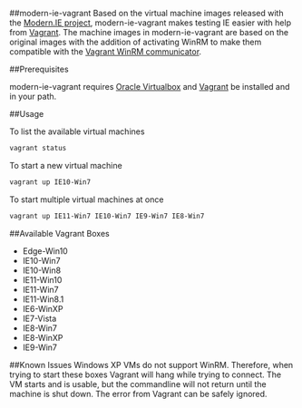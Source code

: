 ##modern-ie-vagrant
Based on the virtual machine images released with the [Modern.IE project](http://dev.modern.ie/), modern-ie-vagrant makes testing IE easier with help from [Vagrant](http://vagrantup.com). The machine images in modern-ie-vagrant are based on the original images with the addition of activating WinRM to make them compatible with the [Vagrant WinRM communicator](http://docs.vagrantup.com/v2/vagrantfile/winrm_settings.html).

##Prerequisites

modern-ie-vagrant requires [Oracle Virtualbox](https://www.virtualbox.org/) and [Vagrant](http://vagrantup.com) be installed and in your path.

##Usage

To list the available virtual machines

```bash
vagrant status
```

To start a new virtual machine

```bash
vagrant up IE10-Win7
```

To start multiple virtual machines at once

```bash
vagrant up IE11-Win7 IE10-Win7 IE9-Win7 IE8-Win7
```

##Available Vagrant Boxes

* Edge-Win10
* IE10-Win7
* IE10-Win8
* IE11-Win10
* IE11-Win7 
* IE11-Win8.1
* IE6-WinXP
* IE7-Vista
* IE8-Win7
* IE8-WinXP
* IE9-Win7

##Known Issues
Windows XP VMs do not support WinRM. Therefore, when trying to start these boxes Vagrant will hang while trying to connect. The VM starts and is usable, but the commandline will not return until the machine is shut down. The error from Vagrant can be safely ignored.
